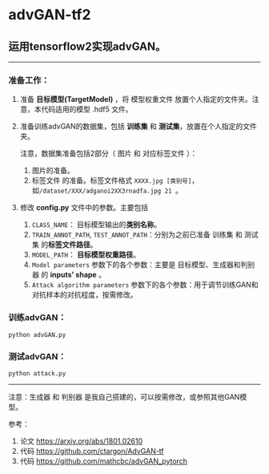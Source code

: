# advGAN-tf2

## 运用tensorflow2实现advGAN。

------

### 准备工作：

1. 准备 **目标模型(TargetModel)** ，将 模型权重文件 放置个人指定的文件夹。注意，本代码适用的模型 .hdf5 文件。

2. 准备训练advGAN的数据集，包括 **训练集** 和 **测试集**，放置在个人指定的文件夹。

   注意，数据集准备包括2部分（ 图片 和 对应标签文件 ）：

   1. 图片的准备。
   2. 标签文件 的准备。标签文件格式 `XXXX.jpg [类别号]`，如`/dataset/XXX/adganoi2XX3rnadfa.jpg 21 `。

3. 修改 **config.py** 文件中的参数。主要包括

   1. `CLASS_NAME`： 目标模型输出的**类别名称**。
   2. `TRAIN_ANNOT_PATH`, `TEST_ANNOT_PATH`：分别为之前已准备 训练集 和 测试集 的**标签文件路径**。
   3. `MODEL_PATH`： **目标模型权重路径**。
   4. `Model parameters` 参数下的各个参数：主要是 目标模型、生成器和判别器 的 **inputs' shape** 。
   5. `Attack algorithm parameters` 参数下的各个参数：用于调节训练GAN和对抗样本的对抗程度，按需修改。

### 训练advGAN：

```
python advGAN.py
```

### 测试advGAN：

```
python attack.py
```

------

注意：生成器 和 判别器 是我自己搭建的，可以按需修改，或参照其他GAN模型。

参考：

1. 论文 https://arxiv.org/abs/1801.02610
2. 代码 https://github.com/ctargon/AdvGAN-tf
3. 代码 https://github.com/mathcbc/advGAN_pytorch